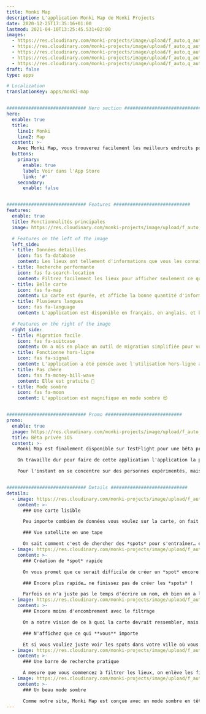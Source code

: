 ```yaml
---
title: Monki Map
description: L'application Monki Map de Monki Projects
date: 2020-12-25T17:35:16+01:00
lastmod: 2021-04-10T13:25:45.531+02:00
images:
  - https://res.cloudinary.com/monki-projects/image/upload/f_auto,q_auto,dpr_auto,w_auto/v1617990030/website/fr/apps/monki-map/monki-map-no-border
  - https://res.cloudinary.com/monki-projects/image/upload/f_auto,q_auto,dpr_auto,w_auto/v1617990032/website/fr/apps/monki-map/spot-creation-no-border
  - https://res.cloudinary.com/monki-projects/image/upload/f_auto,q_auto,dpr_auto,w_auto/v1617990032/website/fr/apps/monki-map/map-filtering-no-border
  - https://res.cloudinary.com/monki-projects/image/upload/f_auto,q_auto,dpr_auto,w_auto/v1617990032/website/fr/apps/monki-map/spot-list-filtering-no-border
  - https://res.cloudinary.com/monki-projects/image/upload/f_auto,q_auto,dpr_auto,w_auto/v1617990031/website/fr/apps/monki-map/dark-mode-no-border
draft: false
type: apps

# Localization
translationKey: apps/monki-map


############################# Hero section ############################
hero:
  enable: true
  title:
    line1: Monki
    line2: Map
  content: >-
    Avec Monki Map, vous trouverez facilement les meilleurs endroits pour vous entraîner. Et si vous voulez vous entraîner avec d'autres, vous le trouverez aussi.
  buttons:
    primary:
      enable: true
      label: Voir dans l'App Store
      link: '#'
    secondary:
      enable: false


############################# Features ############################
features:
  enable: true
  title: Fonctionnalités principales
  image: https://res.cloudinary.com/monki-projects/image/upload/f_auto,q_auto,dpr_auto,w_auto/v1617990030/website/fr/apps/monki-map/monki-map-no-border

  # Features on the left of the image
  left_side:
  - title: Données détaillées
    icon: fas fa-database
    content: Les lieux ont tellement d'informations que vous les connaîssez déjà avant d'y être allé
  - title: Recherche performante
    icon: fas fa-search-location
    content: Filtrez facilement les lieux pour afficher seulement ce qui compte
  - title: Belle carte
    icon: fas fa-map
    content: La carte est épurée, et affiche la bonne quantité d'informations
  - title: Plusieurs langues
    icon: fas fa-language
    content: L'application est disponible en français, en anglais, et bientôt dans d'autres langues!

  # Features on the right of the image
  right_side:
  - title: Migration facile
    icon: fas fa-suitcase
    content: On a mis en place un outil de migration simplifiée pour vous permettre d'importer facilement tous les lieux que vous aviez déjà enregistrés auparavant.
  - title: Fonctionne hors-ligne
    icon: fas fa-signal
    content: L'application a été pensée avec l'utilisation hors-ligne au cœur de sa structure
  - title: Pas chère
    icon: fas fa-money-bill-wave
    content: Elle est gratuite 🙂
  - title: Mode sombre
    icon: fas fa-moon
    content: L'application est magnifique en mode sombre 😍


############################# Promo ############################
promo:
  enable: true
  image: https://res.cloudinary.com/monki-projects/image/upload/f_auto,w_128,h_128/v1618053899/website/_default/misc/test-flight
  title: Bêta privée iOS
  content: >-
    Monki Map est finalement disponible sur TestFlight pour une bêta privée!

    On travaille dur pour faire de cette application l'application la plus utile pour la communauté. On compte sur vous pour faire des retours, faire des suggestions et signaler les bugs que vous trouvez.

    Pour l'instant on se concentre sur des personnes expérimentés, mais bientôt on ouvrira la bêta pour vous tous 😀


############################# Details ############################
details:
  - image: https://res.cloudinary.com/monki-projects/image/upload/f_auto,q_auto,dpr_auto,w_auto/v1617990030/website/fr/apps/monki-map/monki-map-no-border
    content: >-
      ### Une carte lisible

      Peu importe combien de données vous voulez sur la carte, on fait de notre mieux pour qu'elle reste belle et lisible. On n'y met pas des tonnes de données inutiles – c'est mieux pour vous, votre stockage, le réseau… bref, c'est mieux pour tout le monde 🙂

      ### Vue satellite en une tape

      On sait comment c'est de chercher des *spots* pour s'entraîner… et souvent ça demande une vue satellite 🗺 En une tape, vous pouvez changer entre un affichage simple et une vue avec tous les petits détails que vous pourriez voir depuis le ciel.
  - image: https://res.cloudinary.com/monki-projects/image/upload/f_auto,q_auto,dpr_auto,w_auto/v1617990032/website/fr/apps/monki-map/spot-creation-no-border
    content: >-
      ### Création de *spot* rapide

      On vous promet que ce serait difficile de créer un *spot* encore plus rapidement ⚡️ On a conçu une interface très intuitive qui vous permet d'ajouter plein de détails en juste quelques tapes et balayages.

      ### Encore plus rapide… ne finissez pas de créer les *spots* !

      Parfois on n'a juste pas le temps d'écrire un nom, eh bien on a la solution 😉 Au moment même où vous créez un *spot*, il est enregistré – plus besoin d'avoir peur de le perdre. Vous pouvez ensuite le retrouver dans vos brouillons et ajouter plus de détails plus tard.
  - image: https://res.cloudinary.com/monki-projects/image/upload/f_auto,q_auto,dpr_auto,w_auto/v1617990032/website/fr/apps/monki-map/map-filtering-no-border
    content: >-
      ### Encore moins d'encombrement avec le filtrage

      On a notre vision de ce à quoi la carte devrait ressembler, mais peut-être que vous avez la vôtre. C'est pourquoi nous avons créé une bare de recherche puissante avec des filtres bien réfléchis.

      ### N'affichez que ce qui **vous** importe

      Et si vous vouliez juste voir les spots dans votre ville où vous pourriez entraîner votre "chat-précision" même quand les murs sont mouillés ? Eh bien ça demanderait seulement 3 filtres, et une barre de recherche très intuitive.
  - image: https://res.cloudinary.com/monki-projects/image/upload/f_auto,q_auto,dpr_auto,w_auto/v1617990032/website/fr/apps/monki-map/spot-list-filtering-no-border
    content: >-
      ### Une barre de recherche pratique

      À mesure que vous commencez à filtrer les lieux, on enlève les filtres qui ne font plus de sens, pour vous laisser seulement ce dont vous avez besoin.
  - image: https://res.cloudinary.com/monki-projects/image/upload/f_auto,q_auto,dpr_auto,w_auto/v1617990031/website/fr/apps/monki-map/dark-mode-no-border
    content: >-
      ### Un beau mode sombre

      Comme notre site, Monki Map est conçue avec un mode sombre en tête. On veut que l'application soit belle en toute situation. <small>Peut-être qu'un jour vous pourrez même choisir parmi différents thèmes… mais ça c'est une autre histoire 🙈</small>
---
```

